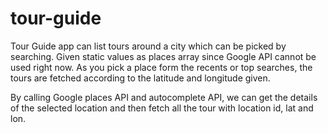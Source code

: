 # tour-guide

Tour Guide app can list tours around a city which can be picked by searching. 
Given static values as places array since Google API cannot be used right now. As you pick a place form the recents or top searches, the tours are fetched according to the latitude and longitude given.

By calling Google places API and autocomplete API, we can get the details of the selected location and then fetch all the tour with location id, lat and lon.
